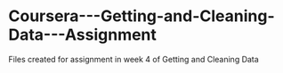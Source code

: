 # Coursera---Getting-and-Cleaning-Data---Assignment
Files created for assignment in week 4 of Getting and Cleaning Data
